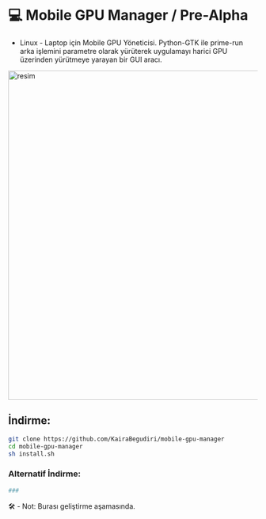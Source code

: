 # 💻 Mobile GPU Manager / Pre-Alpha
* Linux - Laptop için Mobile GPU Yöneticisi.
Python-GTK ile prime-run arka işlemini parametre olarak yürüterek uygulamayı harici GPU üzerinden yürütmeye yarayan bir GUI aracı.
<img width="952" height="665" alt="resim" src="https://github.com/user-attachments/assets/a9de071d-349c-45e9-b74c-0b0f0ad1b5c5" />


## İndirme:
```sh
git clone https://github.com/KairaBegudiri/mobile-gpu-manager
cd mobile-gpu-manager
sh install.sh
```
### Alternatif İndirme:
```sh
###
```
🛠️ - Not: Burası geliştirme aşamasında. 
